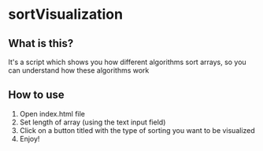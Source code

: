 # sortVisualization
## What is this?
It's a script which shows you how different algorithms sort arrays, so you can understand how these algorithms work
## How to use
1. Open index.html file
2. Set length of array (using the text input field)
3. Click on a button titled with the type of sorting you want to be visualized
4. Enjoy!
